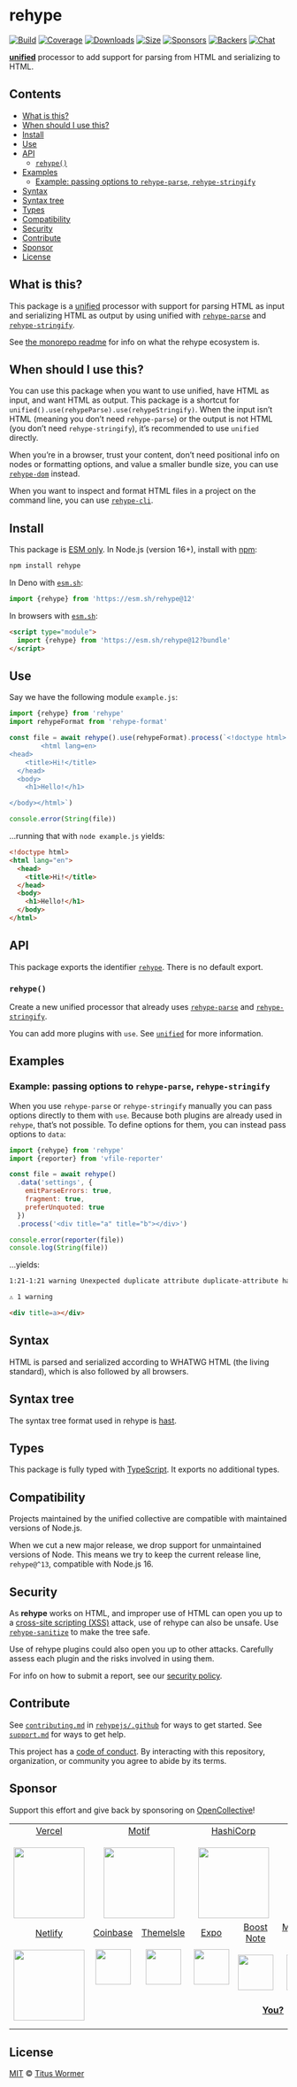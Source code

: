 # rehype

[![Build][build-badge]][build]
[![Coverage][coverage-badge]][coverage]
[![Downloads][downloads-badge]][downloads]
[![Size][size-badge]][size]
[![Sponsors][sponsors-badge]][collective]
[![Backers][backers-badge]][collective]
[![Chat][chat-badge]][chat]

**[unified][]** processor to add support for parsing from HTML and serializing
to HTML.

## Contents

*   [What is this?](#what-is-this)
*   [When should I use this?](#when-should-i-use-this)
*   [Install](#install)
*   [Use](#use)
*   [API](#api)
    *   [`rehype()`](#rehype-1)
*   [Examples](#examples)
    *   [Example: passing options to `rehype-parse`, `rehype-stringify`](#example-passing-options-to-rehype-parse-rehype-stringify)
*   [Syntax](#syntax)
*   [Syntax tree](#syntax-tree)
*   [Types](#types)
*   [Compatibility](#compatibility)
*   [Security](#security)
*   [Contribute](#contribute)
*   [Sponsor](#sponsor)
*   [License](#license)

## What is this?

This package is a [unified][] processor with support for parsing HTML as input
and serializing HTML as output by using unified with
[`rehype-parse`][rehype-parse] and [`rehype-stringify`][rehype-stringify].

See [the monorepo readme][rehype] for info on what the rehype ecosystem is.

## When should I use this?

You can use this package when you want to use unified, have HTML as input, and
want HTML as output.
This package is a shortcut for
`unified().use(rehypeParse).use(rehypeStringify)`.
When the input isn’t HTML (meaning you don’t need `rehype-parse`) or the
output is not HTML (you don’t need `rehype-stringify`), it’s recommended to
use `unified` directly.

When you’re in a browser, trust your content, don’t need positional info on
nodes or formatting options, and value a smaller bundle size, you can use
[`rehype-dom`][rehype-dom] instead.

When you want to inspect and format HTML files in a project on the command
line, you can use [`rehype-cli`][rehype-cli].

## Install

This package is [ESM only][esm].
In Node.js (version 16+), install with [npm][]:

```sh
npm install rehype
```

In Deno with [`esm.sh`][esmsh]:

```js
import {rehype} from 'https://esm.sh/rehype@12'
```

In browsers with [`esm.sh`][esmsh]:

```html
<script type="module">
  import {rehype} from 'https://esm.sh/rehype@12?bundle'
</script>
```

## Use

Say we have the following module `example.js`:

```js
import {rehype} from 'rehype'
import rehypeFormat from 'rehype-format'

const file = await rehype().use(rehypeFormat).process(`<!doctype html>
        <html lang=en>
<head>
    <title>Hi!</title>
  </head>
  <body>
    <h1>Hello!</h1>

</body></html>`)

console.error(String(file))
```

…running that with `node example.js` yields:

```html
<!doctype html>
<html lang="en">
  <head>
    <title>Hi!</title>
  </head>
  <body>
    <h1>Hello!</h1>
  </body>
</html>
```

## API

This package exports the identifier [`rehype`][api-rehype].
There is no default export.

### `rehype()`

Create a new unified processor that already uses
[`rehype-parse`][rehype-parse] and [`rehype-stringify`][rehype-stringify].

You can add more plugins with `use`.
See [`unified`][unified] for more information.

## Examples

### Example: passing options to `rehype-parse`, `rehype-stringify`

When you use `rehype-parse` or `rehype-stringify` manually you can pass options
directly to them with `use`.
Because both plugins are already used in `rehype`, that’s not possible.
To define options for them, you can instead pass options to `data`:

```js
import {rehype} from 'rehype'
import {reporter} from 'vfile-reporter'

const file = await rehype()
  .data('settings', {
    emitParseErrors: true,
    fragment: true,
    preferUnquoted: true
  })
  .process('<div title="a" title="b"></div>')

console.error(reporter(file))
console.log(String(file))
```

…yields:

```txt
1:21-1:21 warning Unexpected duplicate attribute duplicate-attribute hast-util-from-html

⚠ 1 warning
```

```html
<div title=a></div>
```

## Syntax

HTML is parsed and serialized according to WHATWG HTML (the living standard),
which is also followed by all browsers.

## Syntax tree

The syntax tree format used in rehype is [hast][].

## Types

This package is fully typed with [TypeScript][].
It exports no additional types.

## Compatibility

Projects maintained by the unified collective are compatible with maintained
versions of Node.js.

When we cut a new major release, we drop support for unmaintained versions of
Node.
This means we try to keep the current release line, `rehype@^13`, compatible
with Node.js 16.

## Security

As **rehype** works on HTML, and improper use of HTML can open you up to a
[cross-site scripting (XSS)][xss] attack, use of rehype can also be unsafe.
Use [`rehype-sanitize`][rehype-sanitize] to make the tree safe.

Use of rehype plugins could also open you up to other attacks.
Carefully assess each plugin and the risks involved in using them.

For info on how to submit a report, see our [security policy][security].

## Contribute

See [`contributing.md`][contributing] in [`rehypejs/.github`][health] for ways
to get started.
See [`support.md`][support] for ways to get help.

This project has a [code of conduct][coc].
By interacting with this repository, organization, or community you agree to
abide by its terms.

## Sponsor

Support this effort and give back by sponsoring on [OpenCollective][collective]!

<table>
<tr valign="middle">
<td width="20%" align="center" rowspan="2" colspan="2">
  <a href="https://vercel.com">Vercel</a><br><br>
  <a href="https://vercel.com"><img src="https://avatars1.githubusercontent.com/u/14985020?s=256&v=4" width="128"></a>
</td>
<td width="20%" align="center" rowspan="2" colspan="2">
  <a href="https://motif.land">Motif</a><br><br>
  <a href="https://motif.land"><img src="https://avatars1.githubusercontent.com/u/74457950?s=256&v=4" width="128"></a>
</td>
<td width="20%" align="center" rowspan="2" colspan="2">
  <a href="https://www.hashicorp.com">HashiCorp</a><br><br>
  <a href="https://www.hashicorp.com"><img src="https://avatars1.githubusercontent.com/u/761456?s=256&v=4" width="128"></a>
</td>
<td width="20%" align="center" rowspan="2" colspan="2">
  <a href="https://www.gitbook.com">GitBook</a><br><br>
  <a href="https://www.gitbook.com"><img src="https://avatars1.githubusercontent.com/u/7111340?s=256&v=4" width="128"></a>
</td>
<td width="20%" align="center" rowspan="2" colspan="2">
  <a href="https://www.gatsbyjs.org">Gatsby</a><br><br>
  <a href="https://www.gatsbyjs.org"><img src="https://avatars1.githubusercontent.com/u/12551863?s=256&v=4" width="128"></a>
</td>
</tr>
<tr valign="middle">
</tr>
<tr valign="middle">
<td width="20%" align="center" rowspan="2" colspan="2">
  <a href="https://www.netlify.com">Netlify</a><br><br>
  <!--OC has a sharper image-->
  <a href="https://www.netlify.com"><img src="https://images.opencollective.com/netlify/4087de2/logo/256.png" width="128"></a>
</td>
<td width="10%" align="center">
  <a href="https://www.coinbase.com">Coinbase</a><br><br>
  <a href="https://www.coinbase.com"><img src="https://avatars1.githubusercontent.com/u/1885080?s=256&v=4" width="64"></a>
</td>
<td width="10%" align="center">
  <a href="https://themeisle.com">ThemeIsle</a><br><br>
  <a href="https://themeisle.com"><img src="https://avatars1.githubusercontent.com/u/58979018?s=128&v=4" width="64"></a>
</td>
<td width="10%" align="center">
  <a href="https://expo.io">Expo</a><br><br>
  <a href="https://expo.io"><img src="https://avatars1.githubusercontent.com/u/12504344?s=128&v=4" width="64"></a>
</td>
<td width="10%" align="center">
  <a href="https://boostnote.io">Boost Note</a><br><br>
  <a href="https://boostnote.io"><img src="https://images.opencollective.com/boosthub/6318083/logo/128.png" width="64"></a>
</td>
<td width="10%" align="center">
  <a href="https://markdown.space">Markdown Space</a><br><br>
  <a href="https://markdown.space"><img src="https://images.opencollective.com/markdown-space/e1038ed/logo/128.png" width="64"></a>
</td>
<td width="10%" align="center">
  <a href="https://www.holloway.com">Holloway</a><br><br>
  <a href="https://www.holloway.com"><img src="https://avatars1.githubusercontent.com/u/35904294?s=128&v=4" width="64"></a>
</td>
<td width="10%"></td>
<td width="10%"></td>
</tr>
<tr valign="middle">
<td width="100%" align="center" colspan="8">
  <br>
  <a href="https://opencollective.com/unified"><strong>You?</strong></a>
  <br><br>
</td>
</tr>
</table>

## License

[MIT][license] © [Titus Wormer][author]

<!-- Definitions -->

[build-badge]: https://github.com/rehypejs/rehype/workflows/main/badge.svg

[build]: https://github.com/rehypejs/rehype/actions

[coverage-badge]: https://img.shields.io/codecov/c/github/rehypejs/rehype.svg

[coverage]: https://codecov.io/github/rehypejs/rehype

[downloads-badge]: https://img.shields.io/npm/dm/rehype.svg

[downloads]: https://www.npmjs.com/package/rehype

[size-badge]: https://img.shields.io/bundlejs/size/rehype

[size]: https://bundlejs.com/?q=rehype

[sponsors-badge]: https://opencollective.com/unified/sponsors/badge.svg

[backers-badge]: https://opencollective.com/unified/backers/badge.svg

[collective]: https://opencollective.com/unified

[chat-badge]: https://img.shields.io/badge/chat-discussions-success.svg

[chat]: https://github.com/rehypejs/rehype/discussions

[health]: https://github.com/rehypejs/.github

[security]: https://github.com/rehypejs/.github/blob/main/security.md

[contributing]: https://github.com/rehypejs/.github/blob/main/contributing.md

[support]: https://github.com/rehypejs/.github/blob/main/support.md

[coc]: https://github.com/rehypejs/.github/blob/main/code-of-conduct.md

[license]: https://github.com/rehypejs/rehype/blob/main/license

[author]: https://wooorm.com

[esm]: https://gist.github.com/sindresorhus/a39789f98801d908bbc7ff3ecc99d99c

[npm]: https://docs.npmjs.com/cli/install

[esmsh]: https://esm.sh

[unified]: https://github.com/unifiedjs/unified

[rehype]: https://github.com/rehypejs/rehype

[hast]: https://github.com/syntax-tree/hast

[xss]: https://en.wikipedia.org/wiki/Cross-site_scripting

[typescript]: https://www.typescriptlang.org

[rehype-parse]: ../rehype-parse/

[rehype-stringify]: ../rehype-stringify/

[rehype-cli]: ../rehype-cli/

[rehype-sanitize]: https://github.com/rehypejs/rehype-sanitize

[rehype-dom]: https://github.com/rehypejs/rehype-dom/tree/main/packages/rehype-dom

[api-rehype]: #rehype-1
